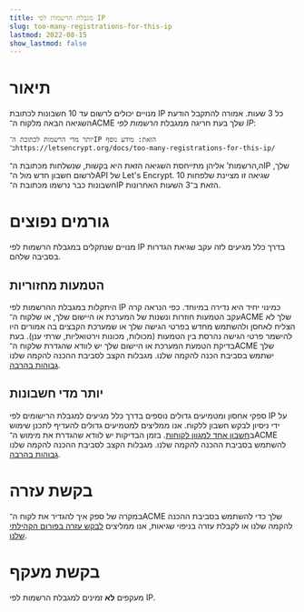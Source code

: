 ```yaml
---
title: מגבלת הרשמות לפי IP
slug: too-many-registrations-for-this-ip
lastmod: 2022-08-15
show_lastmod: false
---
```



# תיאור

מנויים יכולים לרשום עד 10 חשבונות לכתובת IP כל 3 שעות. אמורה להתקבל הודעת השגיאה הבאה מלקוח ה־ACME שלך בעת חריגה ממגבלת *הרשמות לפי IP*:

```
יותר מדי הרשמות לכתובת ה־IP הזאת: מידע נוסף ב־https://letsencrypt.org/docs/too-many-registrations-for-this-ip/
```

ה‚הרשמות’ אליהן מתייחסת השגיאה הזאת היא בקשות, שנשלחות מכתובת ה־IP שלך, לרשום חשבון חדש מול ה־API של Let's Encrypt. שגיאה זו מציינת שלפחות 10 חשבונות כבר נרשמו מכתובת ה־IP הזאת ב־3 השעות האחרונות.

# גורמים נפוצים

מנויים שנתקלים במגבלת הרשמות לפי IP בדרך כלל מגיעים לזה עקב שגיאת הגדרות בסביבה שלהם.

## הטמעות מחזוריות

היתקלות במגבלת ההרשמות לפי IP כמינוי יחיד היא נדירה במיוחד. כפי הנראה קרה עקב הטמעות חוזרות ונשנות של המערכת או היישום שלך, או שלקוח ה־ACME שלך לא הצליח לאחסן ולהשתמש מחדש בפרטי הגישה שלך או שמערכת הקבצים בה אמורים היו להישמר פרטי הגישה נהרסת בין הטמעות (מכולות, מכונות וירטואליות, שרתי ענן). בעת בדיקת הטמעת המערכת או היישום שלך יש לוודא שהגדרת שלקוח ה־ACME שלך ישתמש בסביבת הכנה להקמה שלנו. מגבלות הקצב לסביבת ההכנה להקמה שלנו [גבוהות בהרבה](/docs/staging-environment/#rate-limits).

## יותר מדי חשבונות

ספקי אחסון ומטמיעים גדולים נוספים בדרך כלל מגיעים למגבלת הרישומים לפי IP על ידי ניסיון לבקש חשבון ללקוח. אנו ממליצים למטמיעים גדולים להעדיף לתכנן שימוש ב[חשבון אחד למגוון לקוחות](/docs/integration-guide/#one-account-or-many). בזמן הבדיקות יש לוודא שהגדרת את מימוש ה־ACME להשתמש בסביבת ההכנה להקמה שלנו. מגבלות הקצב לסביבת ההכנה להקמה שלנו [גבוהות בהרבה](/docs/staging-environment/#rate-limits).

# בקשת עזרה

במקרה של ספק איך להגדיר את לקוח ה־ACME שלך כדי להשתמש בסביבת ההכנה להקמה שלנו או לקבלת עזרה בניפוי שגיאות, אנו ממליצים [לבקש עזרה בפורום הקהילתי שלנו](https://community.letsencrypt.org/c/help/13).

# בקשת מעקף

מעקפים **לא** זמינים למגבלת הרשמות לפי IP.
